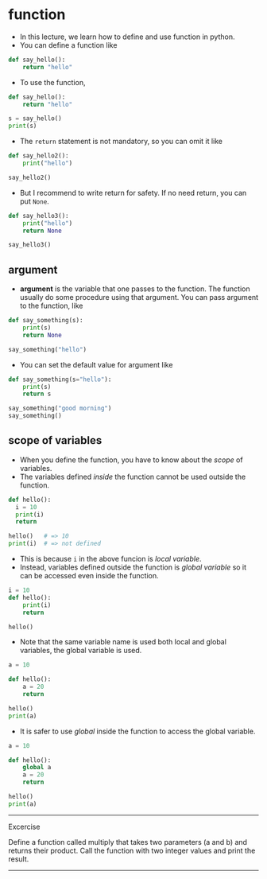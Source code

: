 # function
* In this lecture, we learn how to define and use function in python.
* You can define a function like
```python
def say_hello():
    return "hello"
```
* To use the function,
```python {cmd}
def say_hello():
    return "hello"

s = say_hello()
print(s)
```

* The `return` statement is not mandatory, so you can omit it like
```python {cmd}
def say_hello2():
    print("hello")

say_hello2()
```
* But I recommend to write return for safety. If no need return, you can put `None`.
```python {cmd}
def say_hello3():
    print("hello")
    return None

say_hello3()
```

## argument
* **argument** is the variable that one passes to the function. The function usually do some procedure using that argument. You can pass argument to the function, like
```python {cmd}
def say_something(s):
    print(s)
    return None

say_something("hello")
```
* You can set the default value for argument like
```python {cmd}
def say_something(s="hello"):
    print(s)
    return s

say_something("good morning")
say_something()
```

## scope of variables
* When you define the function, you have to know about the *scope* of variables.
* The variables defined *inside* the function cannot be used outside the function.
```python {cmd}
def hello():
  i = 10
  print(i)
  return

hello()   # => 10
print(i)  # => not defined
```
* This is because `i` in the above funcion is *local variable*.
* Instead, variables defined outside the function is *global variable* so it can be accessed even inside the function.
```python {cmd}
i = 10
def hello():
    print(i)
    return

hello()
```
* Note that the same variable name is used both local and global variables, the global variable is used.
```python {cmd}
a = 10

def hello():
    a = 20
    return

hello()
print(a)
```
* It is safer to use *global* inside the function to access the global variable.
```python {cmd}
a = 10

def hello():
    global a
    a = 20
    return

hello()
print(a)
```

---

Excercise

Define a function called multiply that takes two parameters (a and b) and returns their product.
Call the function with two integer values and print the result.

---